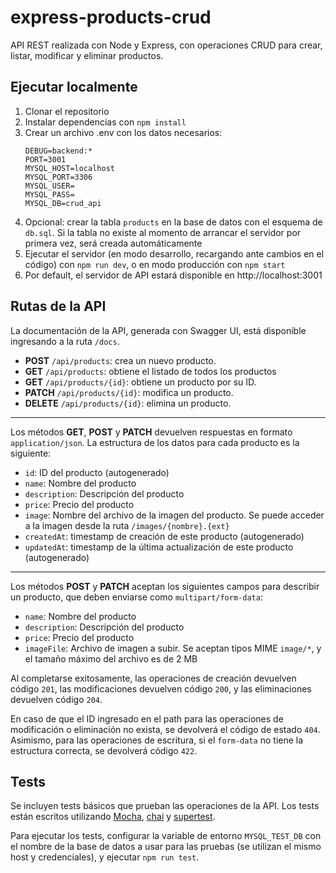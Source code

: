 # express-products-crud
API REST realizada con Node y Express, con operaciones CRUD para crear, listar, modificar y eliminar productos.

## Ejecutar localmente
1. Clonar el repositorio
2. Instalar dependencias con `npm install`
3. Crear un archivo .env con los datos necesarios:
    ```
    DEBUG=backend:*
    PORT=3001
    MYSQL_HOST=localhost
    MYSQL_PORT=3306
    MYSQL_USER=
    MYSQL_PASS=
    MYSQL_DB=crud_api
    ```
4. Opcional: crear la tabla `products` en la base de datos con el esquema de `db.sql`. Si la tabla no existe al momento de arrancar el servidor por primera vez, será creada automáticamente
5. Ejecutar el servidor (en modo desarrollo, recargando ante cambios en el código) con `npm run dev`, o en modo producción con `npm start`
6. Por default, el servidor de API estará disponible en http://localhost:3001

## Rutas de la API
La documentación de la API, generada con Swagger UI, está disponible ingresando a la ruta `/docs`.

* **POST** `/api/products`: crea un nuevo producto.
* **GET** `/api/products`: obtiene el listado de todos los productos
* **GET** `/api/products/{id}`: obtiene un producto por su ID.
* **PATCH** `/api/products/{id}`: modifica un producto.
* **DELETE** `/api/products/{id}`: elimina un producto.
----
Los métodos **GET**, **POST** y **PATCH** devuelven respuestas en formato `application/json`. La estructura de los datos para cada producto es la siguiente:
* `id`: ID del producto (autogenerado)
* `name`: Nombre del producto
* `description`: Descripción del producto
* `price`: Precio del producto
* `image`: Nombre del archivo de la imagen del producto. Se puede acceder a la imagen desde la ruta `/images/{nombre}.{ext}`
* `createdAt`: timestamp de creación de este producto (autogenerado)
* `updatedAt`: timestamp de la última actualización de este producto (autogenerado)
----
Los métodos **POST** y **PATCH** aceptan los siguientes campos para describir un producto, que deben enviarse como `multipart/form-data`:
* `name`: Nombre del producto
* `description`: Descripción del producto
* `price`: Precio del producto
* `imageFile`: Archivo de imagen a subir. Se aceptan tipos MIME `image/*`, y el tamaño máximo del archivo es de 2 MB

Al completarse exitosamente, las operaciones de creación devuelven código `201`, las modificaciones devuelven código `200`, y las eliminaciones devuelven código `204`.

En caso de que el ID ingresado en el path para las operaciones de modificación o eliminación no exista, se devolverá el código de estado `404`. Asimismo, para las operaciones de escritura, si el `form-data` no tiene la estructura correcta, se devolverá código `422`.

## Tests
Se incluyen tests básicos que prueban las operaciones de la API. Los tests están escritos utilizando [Mocha](https://mochajs.org/), [chai](https://chaijs.com) y [supertest](https://www.npmjs.com/package/supertest).

Para ejecutar los tests, configurar la variable de entorno `MYSQL_TEST_DB` con el nombre de la base de datos a usar para las pruebas (se utilizan el mismo host y credenciales), y ejecutar `npm run test`.
